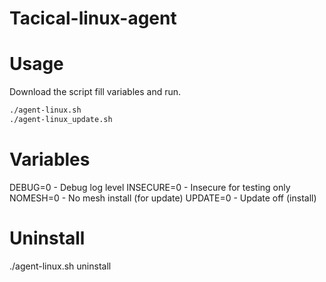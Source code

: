 # Tacical-linux-agent

# Usage
Download the script fill variables and run. 

```bash
./agent-linux.sh
./agent-linux_update.sh
```
# Variables
DEBUG=0 - Debug log level
INSECURE=0 - Insecure for testing only
NOMESH=0 - No mesh install (for update)
UPDATE=0 - Update off (install)

# Uninstall
./agent-linux.sh uninstall


